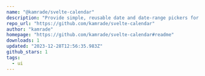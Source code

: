 ```yaml
---
name: "@kamrade/svelte-calendar"
description: "Provide simple, reusable date and date-range pickers for Svelte."
repo_url: "https://github.com/kamrade/svelte-calendar"
author: "kamrade"
homepage: "https://github.com/kamrade/svelte-calendar#readme"
downloads: 1
updated: "2023-12-28T12:56:35.983Z"
github_stars: 1
tags: 
  - ui
---
```

